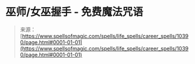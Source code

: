 <!--yml

category: 未分类

date: 2024-06-12 18:46:58

-->

# 巫师/女巫握手 - 免费魔法咒语

> 来源：[https://www.spellsofmagic.com/spells/life_spells/career_spells/10390/page.html#0001-01-01](https://www.spellsofmagic.com/spells/life_spells/career_spells/10390/page.html#0001-01-01)
